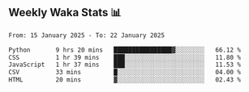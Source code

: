 ## Weekly Waka Stats 📊
<!--START_SECTION:waka-->

```txt
From: 15 January 2025 - To: 22 January 2025

Python       9 hrs 20 mins   ████████████████▓░░░░░░░░   66.12 %
CSS          1 hr 39 mins    ███░░░░░░░░░░░░░░░░░░░░░░   11.80 %
JavaScript   1 hr 37 mins    ███░░░░░░░░░░░░░░░░░░░░░░   11.53 %
CSV          33 mins         █░░░░░░░░░░░░░░░░░░░░░░░░   04.00 %
HTML         20 mins         ▓░░░░░░░░░░░░░░░░░░░░░░░░   02.43 %
```

<!--END_SECTION:waka-->

<!--

Here are some ideas to get you started:

- 🔭 I’m currently working on (way to add branches committed on)
- 🌱 I’m currently learning Web Frameworks and Machine Learning! (Lisp, JS (react & angular), Python, and __)
- 💬 Ask me about ...
- 📫 How to reach me: 
- 😄 Pronouns: He/Him/His
- ⚡ Fun fact: ...

that-recsys-lab
-->
